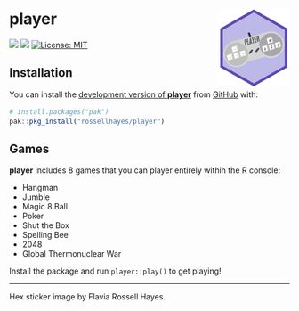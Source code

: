 
<!-- README.md is generated from README.Rmd. Please edit that file -->

# player <img src="man/figures/logo.png?raw=TRUE" align="right" height="138" />

<!-- badges: start -->

[![](https://img.shields.io/badge/devel%20version-0.0.0.9000-brightgreen.svg)](https://github.com/rossellhayes/player)
[![](https://img.shields.io/badge/lifecycle-experimental-orange.svg)](https://lifecycle.r-lib.org/articles/stages.html#experimental)
[![License:
MIT](https://img.shields.io/badge/license-MIT-blueviolet.svg)](https://cran.r-project.org/web/licenses/MIT)
<!-- badges: end -->

## Installation

You can install the [development version of
**player**](https://github.com/rossellhayes/player) from
[GitHub](https://github.com/) with:

``` r
# install.packages("pak")
pak::pkg_install("rossellhayes/player")
```

## Games

**player** includes 8 games that you can player entirely within the R
console:

- Hangman
- Jumble
- Magic 8 Ball
- Poker
- Shut the Box
- Spelling Bee
- 2048
- Global Thermonuclear War

Install the package and run `player::play()` to get playing!

------------------------------------------------------------------------

Hex sticker image by Flavia Rossell Hayes.
